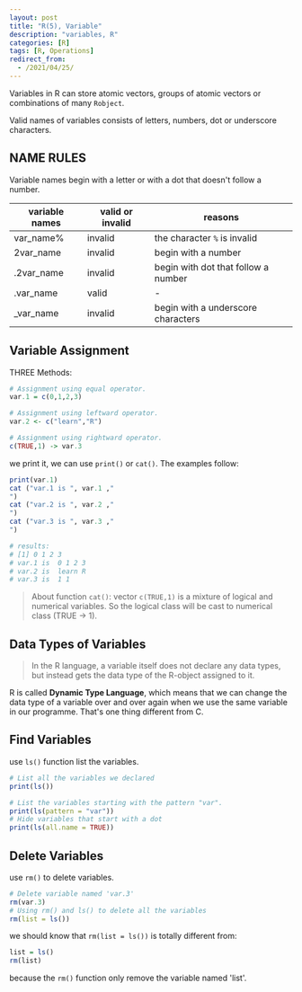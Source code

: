 ```yaml
---
layout: post
title: "R(5), Variable"
description: "variables, R"
categories: [R]
tags: [R, Operations]
redirect_from:
  - /2021/04/25/
---
```


Variables in R can store atomic vectors, groups of atomic vectors or combinations of many `Robject`.

Valid names of variables consists of letters, numbers, dot or underscore characters.

## NAME RULES

Variable names begin with a letter or with a dot that doesn't follow a number.

| variable names | valid or invalid | reasons                             |
| -------------- | ---------------- | ----------------------------------- |
| var_name%      | invalid          | the character `%` is invalid        |
| 2var_name      | invalid          | begin with a number                 |
| .2var_name     | invalid          | begin with dot that follow a number |
| .var_name      | valid            | -                                   |
| _var_name      | invalid          | begin with a underscore characters  |

## Variable Assignment

THREE Methods:

```R
# Assignment using equal operator.
var.1 = c(0,1,2,3)           

# Assignment using leftward operator.
var.2 <- c("learn","R")   

# Assignment using rightward operator.   
c(TRUE,1) -> var.3
```

we print it, we can use `print()` or `cat()`. The examples follow:

```R
print(var.1)
cat ("var.1 is ", var.1 ,"
")
cat ("var.2 is ", var.2 ,"
")
cat ("var.3 is ", var.3 ,"
")

# results:
# [1] 0 1 2 3
# var.1 is  0 1 2 3 
# var.2 is  learn R 
# var.3 is  1 1 
```

> About function `cat()`: vector `c(TRUE,1)` is a mixture of logical and numerical variables. So the logical class will be cast to numerical class (TRUE -> 1).

## Data Types of Variables

> In the R language, a variable itself does not declare any data types, but instead gets the data type of the R-object assigned to it.

R is called **Dynamic Type Language**, which means that we can change the data type of a variable over and over again when we use the same variable in our programme. That's one thing different from C.

## Find Variables

use `ls()` function list the variables.

```r
# List all the variables we declared
print(ls())

# List the variables starting with the pattern "var".
print(ls(pattern = "var"))
# Hide variables that start with a dot
print(ls(all.name = TRUE))
```

## Delete Variables

use `rm()` to delete variables.

```R
# Delete variable named 'var.3'
rm(var.3)
# Using rm() and ls() to delete all the variables
rm(list = ls())
```

we should know that `rm(list = ls())` is totally different from:

```r
list = ls()
rm(list)
```

because the `rm()` function only remove the variable named 'list'.
